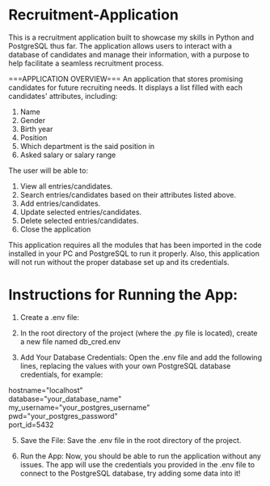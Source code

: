# Recruitment-Application
This is a recruitment application built to showcase my skills in Python and PostgreSQL thus far. 
The application allows users to interact with a database of candidates and manage their information, with a purpose to help facilitate a seamless recruitment process.


===APPLICATION OVERVIEW===
An application that stores promising candidates for future recruiting needs.
It displays a list filled with each candidates' attributes, including:
1. Name
2. Gender 
3. Birth year
4. Position
5. Which department is the said position in
6. Asked salary or salary range

The user will be able to:
1. View all entries/candidates.
2. Search entries/candidates based on their attributes listed above.
3. Add entries/candidates.
4. Update selected entries/candidates.
5. Delete selected entries/candidates.
6. Close the application

This application requires all the modules that has been imported in the code  installed in your PC and PostgreSQL to run it properly.
Also, this application will not run without the proper database set up and its credentials.

# Instructions for Running the App:
1. Create a .env file:

2. In the root directory of the project (where the .py file is located), create a new file named db_cred.env

3. Add Your Database Credentials:
Open the .env file and add the following lines, replacing the values with your own PostgreSQL database credentials, for example:  

hostname="localhost"  
database="your_database_name"  
my_username="your_postgres_username"  
pwd="your_postgres_password"  
port_id=5432  

5. Save the File:
Save the .env file in the root directory of the project.

6. Run the App:
Now, you should be able to run the application without any issues. The app will use the credentials you provided in the .env file to connect to the PostgreSQL database, try adding some data into it!
